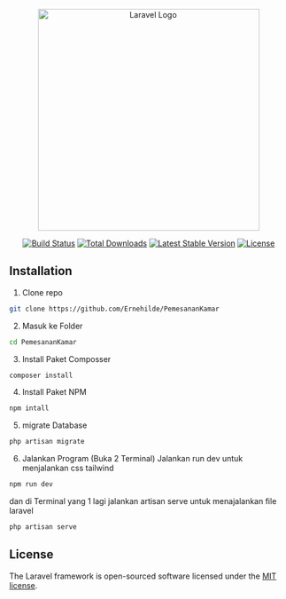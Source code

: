 <p align="center"><a href="https://laravel.com" target="_blank"><img src="https://raw.githubusercontent.com/laravel/art/master/logo-lockup/5%20SVG/2%20CMYK/1%20Full%20Color/laravel-logolockup-cmyk-red.svg" width="400" alt="Laravel Logo"></a></p>

<p align="center">
<a href="https://github.com/laravel/framework/actions"><img src="https://github.com/laravel/framework/workflows/tests/badge.svg" alt="Build Status"></a>
<a href="https://packagist.org/packages/laravel/framework"><img src="https://img.shields.io/packagist/dt/laravel/framework" alt="Total Downloads"></a>
<a href="https://packagist.org/packages/laravel/framework"><img src="https://img.shields.io/packagist/v/laravel/framework" alt="Latest Stable Version"></a>
<a href="https://packagist.org/packages/laravel/framework"><img src="https://img.shields.io/packagist/l/laravel/framework" alt="License"></a>
</p>

## Installation

1. Clone repo
```bash
git clone https://github.com/Ernehilde/PemesananKamar
```
2. Masuk ke Folder
```bash
cd PemesananKamar
```
3. Install Paket Composser
```bash
composer install
```
4. Install Paket NPM
```bash
npm intall
```
5. migrate Database
```bash
php artisan migrate
```
6. Jalankan Program (Buka 2 Terminal)
Jalankan run dev untuk menjalankan css tailwind
```bash
npm run dev
```
dan di Terminal yang 1 lagi jalankan artisan serve untuk menajalankan file laravel
```bash
php artisan serve
```
## License

The Laravel framework is open-sourced software licensed under the [MIT license](https://opensource.org/licenses/MIT).
